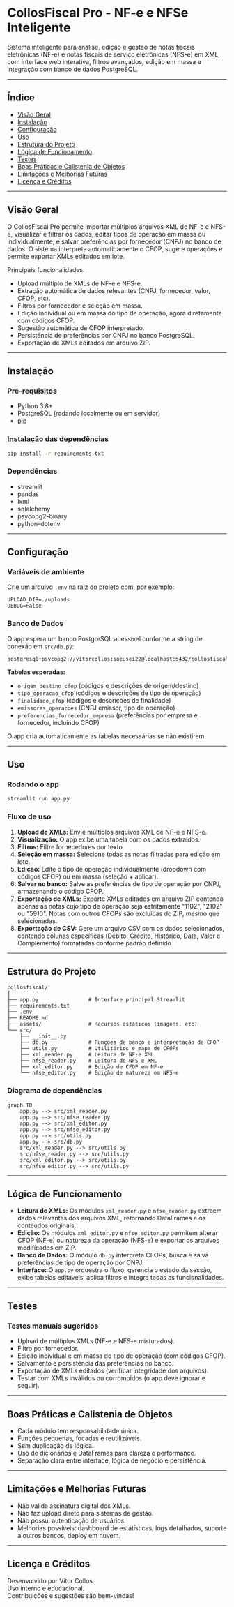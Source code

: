 # CollosFiscal Pro - NF-e e NFSe Inteligente

Sistema inteligente para análise, edição e gestão de notas fiscais eletrônicas (NF-e) e notas fiscais de serviço eletrônicas (NFS-e) em XML, com interface web interativa, filtros avançados, edição em massa e integração com banco de dados PostgreSQL.

---

## Índice

- [Visão Geral](#visão-geral)
- [Instalação](#instalação)
- [Configuração](#configuração)
- [Uso](#uso)
- [Estrutura do Projeto](#estrutura-do-projeto)
- [Lógica de Funcionamento](#lógica-de-funcionamento)
- [Testes](#testes)
- [Boas Práticas e Calistenia de Objetos](#boas-práticas-e-calistenia-de-objetos)
- [Limitações e Melhorias Futuras](#limitações-e-melhorias-futuras)
- [Licença e Créditos](#licença-e-créditos)

---

## Visão Geral

O CollosFiscal Pro permite importar múltiplos arquivos XML de NF-e e NFS-e, visualizar e filtrar os dados, editar tipos de operação em massa ou individualmente, e salvar preferências por fornecedor (CNPJ) no banco de dados. O sistema interpreta automaticamente o CFOP, sugere operações e permite exportar XMLs editados em lote.

Principais funcionalidades:
- Upload múltiplo de XMLs de NF-e e NFS-e.
- Extração automática de dados relevantes (CNPJ, fornecedor, valor, CFOP, etc).
- Filtros por fornecedor e seleção em massa.
- Edição individual ou em massa do tipo de operação, agora diretamente com códigos CFOP.
- Sugestão automática de CFOP interpretado.
- Persistência de preferências por CNPJ no banco PostgreSQL.
- Exportação de XMLs editados em arquivo ZIP.

---

## Instalação

### Pré-requisitos

- Python 3.8+
- PostgreSQL (rodando localmente ou em servidor)
- [pip](https://pip.pypa.io/en/stable/)

### Instalação das dependências

```bash
pip install -r requirements.txt
```

### Dependências

- streamlit
- pandas
- lxml
- sqlalchemy
- psycopg2-binary
- python-dotenv

---

## Configuração

### Variáveis de ambiente

Crie um arquivo `.env` na raiz do projeto com, por exemplo:

```
UPLOAD_DIR=./uploads
DEBUG=False
```

### Banco de Dados

O app espera um banco PostgreSQL acessível conforme a string de conexão em `src/db.py`:

```
postgresql+psycopg2://vitorcollos:soeusei22@localhost:5432/collosfiscal
```

**Tabelas esperadas:**
- `origem_destino_cfop` (códigos e descrições de origem/destino)
- `tipo_operacao_cfop` (códigos e descrições de tipo de operação)
- `finalidade_cfop` (códigos e descrições de finalidade)
- `emissores_operacoes` (CNPJ emissor, tipo de operação)
- `preferencias_fornecedor_empresa` (preferências por empresa e fornecedor, incluindo CFOP)

O app cria automaticamente as tabelas necessárias se não existirem.

---

## Uso

### Rodando o app

```bash
streamlit run app.py
```

### Fluxo de uso

1. **Upload de XMLs:** Envie múltiplos arquivos XML de NF-e e NFS-e.
2. **Visualização:** O app exibe uma tabela com os dados extraídos.
3. **Filtros:** Filtre fornecedores por texto.
4. **Seleção em massa:** Selecione todas as notas filtradas para edição em lote.
5. **Edição:** Edite o tipo de operação individualmente (dropdown com códigos CFOP) ou em massa (seleção + aplicar).
6. **Salvar no banco:** Salve as preferências de tipo de operação por CNPJ, armazenando o código CFOP.
7. **Exportação de XMLs:** Exporte XMLs editados em arquivo ZIP contendo apenas as notas cujo tipo de operação seja estritamente "1102", "2102" ou "5910". Notas com outros CFOPs são excluídas do ZIP, mesmo que selecionadas.
8. **Exportação de CSV:** Gere um arquivo CSV com os dados selecionados, contendo colunas específicas (Débito, Crédito, Histórico, Data, Valor e Complemento) formatadas conforme padrão definido.

---

## Estrutura do Projeto

```
collosfiscal/
│
├── app.py                # Interface principal Streamlit
├── requirements.txt
├── .env
├── README.md
├── assets/               # Recursos estáticos (imagens, etc)
└── src/
    ├── __init__.py
    ├── db.py             # Funções de banco e interpretação de CFOP
    ├── utils.py          # Utilitários e mapa de CFOPs
    ├── xml_reader.py     # Leitura de NF-e XML
    ├── nfse_reader.py    # Leitura de NFS-e XML
    ├── xml_editor.py     # Edição de CFOP em NF-e
    └── nfse_editor.py    # Edição de natureza em NFS-e
```

### Diagrama de dependências

```mermaid
graph TD
    app.py --> src/xml_reader.py
    app.py --> src/nfse_reader.py
    app.py --> src/xml_editor.py
    app.py --> src/nfse_editor.py
    app.py --> src/utils.py
    app.py --> src/db.py
    src/xml_reader.py --> src/utils.py
    src/nfse_reader.py --> src/utils.py
    src/xml_editor.py --> src/utils.py
    src/nfse_editor.py --> src/utils.py
```

---

## Lógica de Funcionamento

- **Leitura de XMLs:** Os módulos `xml_reader.py` e `nfse_reader.py` extraem dados relevantes dos arquivos XML, retornando DataFrames e os conteúdos originais.
- **Edição:** Os módulos `xml_editor.py` e `nfse_editor.py` permitem alterar CFOP (NF-e) ou natureza da operação (NFS-e) e exportar os arquivos modificados em ZIP.
- **Banco de Dados:** O módulo `db.py` interpreta CFOPs, busca e salva preferências de tipo de operação por CNPJ.
- **Interface:** O `app.py` orquestra o fluxo, gerencia o estado da sessão, exibe tabelas editáveis, aplica filtros e integra todas as funcionalidades.

---

## Testes

### Testes manuais sugeridos

- Upload de múltiplos XMLs (NF-e e NFS-e misturados).
- Filtro por fornecedor.
- Edição individual e em massa do tipo de operação (com códigos CFOP).
- Salvamento e persistência das preferências no banco.
- Exportação de XMLs editados (verificar integridade dos arquivos).
- Testar com XMLs inválidos ou corrompidos (o app deve ignorar e seguir).

---

## Boas Práticas e Calistenia de Objetos

- Cada módulo tem responsabilidade única.
- Funções pequenas, focadas e reutilizáveis.
- Sem duplicação de lógica.
- Uso de dicionários e DataFrames para clareza e performance.
- Separação clara entre interface, lógica de negócio e persistência.

---

## Limitações e Melhorias Futuras

- Não valida assinatura digital dos XMLs.
- Não faz upload direto para sistemas de gestão.
- Não possui autenticação de usuários.
- Melhorias possíveis: dashboard de estatísticas, logs detalhados, suporte a outros bancos, deploy em nuvem.

---

## Licença e Créditos

Desenvolvido por Vitor Collos.  
Uso interno e educacional.  
Contribuições e sugestões são bem-vindas!
